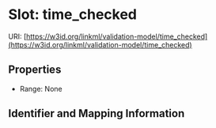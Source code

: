 # Slot: time_checked

URI: [https://w3id.org/linkml/validation-model/time_checked](https://w3id.org/linkml/validation-model/time_checked)



<!-- no inheritance hierarchy -->


## Properties

 * Range: None



## Identifier and Mapping Information





